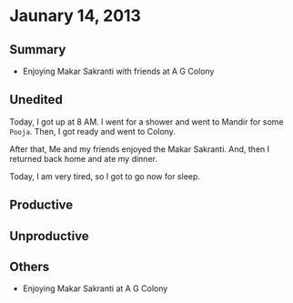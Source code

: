 # Jaunary 14, 2013

## Summary
  * Enjoying Makar Sakranti with friends at A G Colony 

## Unedited
Today, I got up at 8 AM. I went for a shower and went to Mandir for some `Pooja`. Then, I got ready and went to Colony. 

After that, Me and my friends enjoyed the Makar Sakranti. And, then I returned back home and ate my dinner.

Today, I am very tired, so I got to go now for sleep.

## Productive


## Unproductive
  

## Others
  * Enjoying Makar Sakranti at A G Colony 
